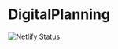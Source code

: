 # DigitalPlanning
[![Netlify Status](https://api.netlify.com/api/v1/badges/49aff5c5-012f-42c9-9ce3-648e482dbbc6/deploy-status)](https://app.netlify.com/sites/heartsigniteddigital/deploys)
